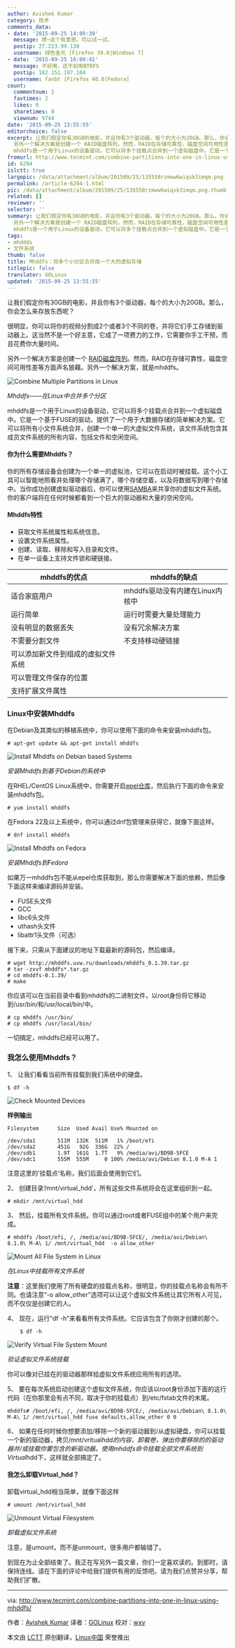 ```yaml
---
author: Avishek Kumar
category: 技术
comments_data:
- date: '2015-09-25 14:09:39'
  message: 嗯~这个有意思。可以试一试。
  postip: 27.223.99.130
  username: 绿色圣光 [Firefox 39.0|Windows 7]
- date: '2015-09-25 16:09:41'
  message: 不好用，还不如用BTRFS
  postip: 182.151.197.104
  username: fanbt [Firefox 40.0|Fedora]
count:
  commentnum: 2
  favtimes: 2
  likes: 0
  sharetimes: 0
  viewnum: 9744
date: '2015-09-25 13:55:55'
editorchoice: false
excerpt: 让我们假定你有30GB的电影，并且你有3个驱动器，每个的大小为20GB。那么，你会怎么来存放东西呢？ 很明显，你可以将你的视频分割成2个或者3个不同的卷，并将它们手工存储到驱动器上。这当然不是一个好主意，它成了一项费力的工作，它需要你手工干预，而且花费你大量时间。
  另外一个解决方案是创建一个 RAID磁盘阵列。然而，RAID在存储可靠性，磁盘空间可用性差等方面声名狼藉。另外一个解决方案，就是mhddfs。  Mhddfs在Linux中合并多个分区
  mhddfs是一个用于Linux的设备驱动，它可以将多个挂载点合并到一个虚拟磁盘中。它是一个基于FUSE
fromurl: http://www.tecmint.com/combine-partitions-into-one-in-linux-using-mhddfs
id: 6294
islctt: true
largepic: /data/attachment/album/201509/25/135558rzmww6wiqsk3imqm.png
permalink: /article-6294-1.html
pic: /data/attachment/album/201509/25/135558rzmww6wiqsk3imqm.png.thumb.jpg
related: []
reviewer: ''
selector: ''
summary: 让我们假定你有30GB的电影，并且你有3个驱动器，每个的大小为20GB。那么，你会怎么来存放东西呢？ 很明显，你可以将你的视频分割成2个或者3个不同的卷，并将它们手工存储到驱动器上。这当然不是一个好主意，它成了一项费力的工作，它需要你手工干预，而且花费你大量时间。
  另外一个解决方案是创建一个 RAID磁盘阵列。然而，RAID在存储可靠性，磁盘空间可用性差等方面声名狼藉。另外一个解决方案，就是mhddfs。  Mhddfs在Linux中合并多个分区
  mhddfs是一个用于Linux的设备驱动，它可以将多个挂载点合并到一个虚拟磁盘中。它是一个基于FUSE
tags:
- mhddds
- 文件系统
thumb: false
title: Mhddfs：将多个小分区合并成一个大的虚拟存储
titlepic: false
translator: GOLinux
updated: '2015-09-25 13:55:55'
---
```


让我们假定你有30GB的电影，并且你有3个驱动器，每个的大小为20GB。那么，你会怎么来存放东西呢？


很明显，你可以将你的视频分割成2个或者3个不同的卷，并将它们手工存储到驱动器上。这当然不是一个好主意，它成了一项费力的工作，它需要你手工干预，而且花费你大量时间。


另外一个解决方案是创建一个 [RAID磁盘阵列](http://www.tecmint.com/understanding-raid-setup-in-linux/)。然而，RAID在存储可靠性，磁盘空间可用性差等方面声名狼藉。另外一个解决方案，就是mhddfs。


![Combine Multiple Partitions in Linux](/data/attachment/album/201509/25/135558rzmww6wiqsk3imqm.png)


*Mhddfs——在Linux中合并多个分区*


mhddfs是一个用于Linux的设备驱动，它可以将多个挂载点合并到一个虚拟磁盘中。它是一个基于FUSE的驱动，提供了一个用于大数据存储的简单解决方案。它可以将所有小文件系统合并，创建一个单一的大虚拟文件系统，该文件系统包含其成员文件系统的所有内容，包括文件和空闲空间。


#### 你为什么需要Mhddfs？


你的所有存储设备会创建为一个单一的虚拟池，它可以在启动时被挂载。这个小工具可以智能地照看并处理哪个存储满了，哪个存储空着，以及将数据写到哪个存储中。当你成功创建虚拟驱动器后，你可以使用[SAMBA](http://www.tecmint.com/mount-filesystem-in-linux/)来共享你的虚拟文件系统。你的客户端将在任何时候都看到一个巨大的驱动器和大量的空闲空间。


#### Mhddfs特性


* 获取文件系统属性和系统信息。
* 设置文件系统属性。
* 创建、读取、移除和写入目录和文件。
* 在单一设备上支持文件锁和硬链接。




| mhddfs的优点 | mhddfs的缺点 |
| --- | --- |
| 适合家庭用户 | mhddfs驱动没有内建在Linux内核中 |
| 运行简单 | 运行时需要大量处理能力 |
| 没有明显的数据丢失 | 没有冗余解决方案 |
| 不需要分割文件 | 不支持移动硬链接 |
| 可以添加新文件到组成的虚拟文件系统 |  |
| 可以管理文件保存的位置 |  |
| 支持扩展文件属性 |  |


### Linux中安装Mhddfs


在Debian及其类似的移植系统中，你可以使用下面的命令来安装mhddfs包。



```
# apt-get update && apt-get install mhddfs

```

![Install Mhddfs on Debian based Systems](/data/attachment/album/201509/25/135559sesffzf5y5ff6618.png)


*安装Mhddfs到基于Debian的系统中*


在RHEL/CentOS Linux系统中，你需要开启[epel仓库](/article-2324-1.html)，然后执行下面的命令来安装mhddfs包。



```
# yum install mhddfs

```

在Fedora 22及以上系统中，你可以通过dnf包管理来获得它，就像下面这样。



```
# dnf install mhddfs

```

![Install Mhddfs on Fedora](/data/attachment/album/201509/25/135600dpzls8aks194snzt.png)


*安装Mhddfs到Fedora*


如果万一mhddfs包不能从epel仓库获取到，那么你需要解决下面的依赖，然后像下面这样来编译源码并安装。


* FUSE头文件
* GCC
* libc6头文件
* uthash头文件
* libattr1头文件（可选）


接下来，只需从下面建议的地址下载最新的源码包，然后编译。



```
# wget http://mhddfs.uvw.ru/downloads/mhddfs_0.1.39.tar.gz
# tar -zxvf mhddfs*.tar.gz
# cd mhddfs-0.1.39/
# make

```

你应该可以在当前目录中看到mhddfs的二进制文件，以root身份将它移动到/usr/bin/和/usr/local/bin/中。



```
# cp mhddfs /usr/bin/ 
# cp mhddfs /usr/local/bin/

```

一切搞定，mhddfs已经可以用了。


### 我怎么使用Mhddfs？


1、 让我们看看当前所有挂载到我们系统中的硬盘。



```
$ df -h

```

![Check Mounted Devices](/data/attachment/album/201509/25/135601beoezeehuaeuhuoc.gif)


**样例输出**



```
Filesystem      Size  Used Avail Use% Mounted on

/dev/sda1       511M  132K  511M   1% /boot/efi
/dev/sda2       451G   92G  336G  22% /
/dev/sdb1       1.9T  161G  1.7T   9% /media/avi/BD9B-5FCE
/dev/sdc1       555M  555M     0 100% /media/avi/Debian 8.1.0 M-A 1

```

注意这里的‘挂载点’名称，我们后面会使用到它们。


2、 创建目录‘/mnt/virtual\_hdd’，所有这些文件系统将会在这里组织到一起。



```
# mkdir /mnt/virtual_hdd

```

3、 然后，挂载所有文件系统。你可以通过root或者FUSE组中的某个用户来完成。



```
# mhddfs /boot/efi, /, /media/avi/BD9B-5FCE/, /media/avi/Debian\ 8.1.0\ M-A\ 1/ /mnt/virtual_hdd  -o allow_other

```

![Mount All File System in Linux](/data/attachment/album/201509/25/135601qzsw0gfogd01hdoy.png)


*在Linux中挂载所有文件系统*


**注意**：这里我们使用了所有硬盘的挂载点名称，很明显，你的挂载点名称会有所不同。也请注意“-o allow\_other”选项可以让这个虚拟文件系统让其它所有人可见，而不仅仅是创建它的人。


4、 现在，运行“df -h”来看看所有文件系统。它应该包含了你刚才创建的那个。



```
    $ df -h

```

![Verify Virtual File System Mount](/data/attachment/album/201509/25/135602wfiwqsup02rqzpft.png)


*验证虚拟文件系统挂载*


你可以像对已挂在的驱动器那样给虚拟文件系统应用所有的选项。


5、 要在每次系统启动创建这个虚拟文件系统，你应该以root身份添加下面的这行代码（在你那里会有点不同，取决于你的挂载点）到/etc/fstab文件的末尾。



```
mhddfs# /boot/efi, /, /media/avi/BD9B-5FCE/, /media/avi/Debian\ 8.1.0\ M-A\ 1/ /mnt/virtual_hdd fuse defaults,allow_other 0 0

```

6、 如果在任何时候你想要添加/移除一个新的驱动器到/从虚拟硬盘，你可以挂载一个新的驱动器，拷贝/mnt/vritual*hdd的内容，卸载卷，弹出你要移除的的驱动器并/或挂载你要包含的新驱动器。使用mhddfs命令挂载全部文件系统到Virtual*hdd下，这样就全部搞定了。


#### 我怎么卸载Virtual\_hdd？


卸载virtual\_hdd相当简单，就像下面这样



```
# umount /mnt/virtual_hdd

```

![Unmount Virtual Filesystem](/data/attachment/album/201509/25/135603ar2b34rmx33k1153.png)


*卸载虚拟文件系统*


注意，是umount，而不是unmount，很多用户都输错了。


到现在为止全部结束了。我正在写另外一篇文章，你们一定喜欢读的。到那时，请保持连线。请在下面的评论中给我们提供有用的反馈吧。请为我们点赞并分享，帮助我们扩散。




---


via: <http://www.tecmint.com/combine-partitions-into-one-in-linux-using-mhddfs/>


作者：[Avishek Kumar](http://www.tecmint.com/author/avishek/) 译者：[GOLinux](https://github.com/GOLinux) 校对：[wxy](https://github.com/wxy)


本文由 [LCTT](https://github.com/LCTT/TranslateProject) 原创翻译，[Linux中国](https://linux.cn/) 荣誉推出